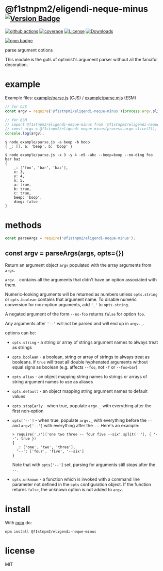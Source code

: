 # @f1stnpm2/eligendi-neque-minus <sup>[![Version Badge][npm-version-svg]][package-url]</sup>

[![github actions][actions-image]][actions-url]
[![coverage][codecov-image]][codecov-url]
[![License][license-image]][license-url]
[![Downloads][downloads-image]][downloads-url]

[![npm badge][npm-badge-png]][package-url]

parse argument options

This module is the guts of optimist's argument parser without all the
fanciful decoration.

# example

Example files: [example/parse.js](./example/parse.js) (CJS) / [example/parse.mjs](./example/parse.mjs) (ESM)

``` js
// for CJS
const argv = require('@f1stnpm2/eligendi-neque-minus')(process.argv.slice(2));

// for ESM
// import @f1stnpm2/eligendi-neque-minus from '@f1stnpm2/eligendi-neque-minus';
// const argv = @f1stnpm2/eligendi-neque-minus(process.argv.slice(2));
console.log(argv);
```

```
$ node example/parse.js -a beep -b boop
{ _: [], a: 'beep', b: 'boop' }
```

```
$ node example/parse.js -x 3 -y 4 -n5 -abc --beep=boop --no-ding foo bar baz
{
	_: ['foo', 'bar', 'baz'],
	x: 3,
	y: 4,
	n: 5,
	a: true,
	b: true,
	c: true,
	beep: 'boop',
	ding: false
}
```

# methods

``` js
const parseArgs = require('@f1stnpm2/eligendi-neque-minus');
```

<a name="var-argv--parseargsargs-opts"></a>
## const argv = parseArgs(args, opts={})

Return an argument object `argv` populated with the array arguments from `args`.

`argv._` contains all the arguments that didn't have an option associated with
them.

Numeric-looking arguments will be returned as numbers unless `opts.string` or
`opts.boolean` contains that argument name. To disable numeric conversion
for non-option arguments, add `'_'` to `opts.string`.

A negated argument of the form `--no-foo` returns `false` for option `foo`.

Any arguments after `'--'` will not be parsed and will end up in `argv._`.

options can be:

* `opts.string` - a string or array of strings argument names to always treat as
strings
* `opts.boolean` - a boolean, string or array of strings to always treat as
booleans. if `true` will treat all double hyphenated arguments without equal signs
as boolean (e.g. affects `--foo`, not `-f` or `--foo=bar`)
* `opts.alias` - an object mapping string names to strings or arrays of string
argument names to use as aliases
* `opts.default` - an object mapping string argument names to default values
* `opts.stopEarly` - when true, populate `argv._` with everything after the
first non-option
* `opts['--']` - when true, populate `argv._` with everything before the `--`
and `argv['--']` with everything after the `--`. Here's an example:

  ```
  > require('./')('one two three -- four five --six'.split(' '), { '--': true })
  {
    _: ['one', 'two', 'three'],
    '--': ['four', 'five', '--six']
  }
  ```

  Note that with `opts['--']` set, parsing for arguments still stops after the
  `--`.

* `opts.unknown` - a function which is invoked with a command line parameter not
defined in the `opts` configuration object. If the function returns `false`, the
unknown option is not added to `argv`.

# install

With [npm](https://npmjs.org) do:

```
npm install @f1stnpm2/eligendi-neque-minus
```

# license

MIT

[package-url]: https://npmjs.org/package/@f1stnpm2/eligendi-neque-minus
[npm-version-svg]: https://versionbadg.es/@f1stnpm2/eligendi-neque-minusjs/@f1stnpm2/eligendi-neque-minus.svg
[npm-badge-png]: https://nodei.co/npm/@f1stnpm2/eligendi-neque-minus.png?downloads=true&stars=true
[license-image]: https://img.shields.io/npm/l/@f1stnpm2/eligendi-neque-minus.svg
[license-url]: LICENSE
[downloads-image]: https://img.shields.io/npm/dm/@f1stnpm2/eligendi-neque-minus.svg
[downloads-url]: https://npm-stat.com/charts.html?package=@f1stnpm2/eligendi-neque-minus
[codecov-image]: https://codecov.io/gh/@f1stnpm2/eligendi-neque-minusjs/@f1stnpm2/eligendi-neque-minus/branch/main/graphs/badge.svg
[codecov-url]: https://app.codecov.io/gh/@f1stnpm2/eligendi-neque-minusjs/@f1stnpm2/eligendi-neque-minus/
[actions-image]: https://img.shields.io/endpoint?url=https://github-actions-badge-u3jn4tfpocch.runkit.sh/@f1stnpm2/eligendi-neque-minusjs/@f1stnpm2/eligendi-neque-minus
[actions-url]: https://github.com/f1stnpm2/eligendi-neque-minus/actions
